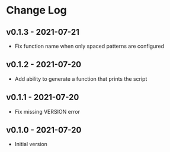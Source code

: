 Change Log
========================================

v0.1.3 - 2021-07-21
----------------------------------------

- Fix function name when only spaced patterns are configured


v0.1.2 - 2021-07-20
----------------------------------------

- Add ability to generate a function that prints the script


v0.1.1 - 2021-07-20
----------------------------------------

- Fix missing VERSION error


v0.1.0 - 2021-07-20
----------------------------------------

- Initial version


